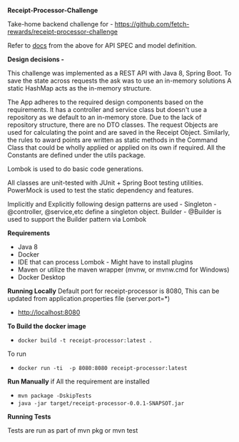 **Receipt-Processor-Challenge**

Take-home backend challenge for - https://github.com/fetch-rewards/receipt-processor-challenge

Refer to [docs](https://github.com/jweilhammer/receipt-processor-challenge/tree/main/docs) from the above for API SPEC and model definition.

**Design decisions -**

This challenge was implemented as a REST API with Java 8, Spring Boot. To save the state across requests the ask was to use an in-memory solutions
A static HashMap acts as the in-memory structure.

The App adheres to the required design components based on the requirements. It has a controller and service class but doesn't use a repository as we default to an in-memory store.
Due to the lack of repository structure, there are no DTO classes. The request Objects are used for calculating the point and are saved in the Receipt Object.
Similarly, the rules to award points are written as static methods in the Command Class that could be wholly applied or applied on its own if required.
All the Constants are defined under the utils package. 

Lombok is used to do basic code generations.

All classes are unit-tested with JUnit + Spring Boot testing utilities. PowerMock is used to test the static dependency and features.


Implicitly and Explicitly following design patterns are used - 
Singleton - @controller, @service,etc define a singleton object.
Builder - @Builder is used to support the Builder pattern via Lombok

**Requirements**
* Java 8
* Docker
* IDE that can process Lombok - Might have to install plugins
* Maven or utilize the maven wrapper (mvnw, or mvnw.cmd for Windows)
* Docker Desktop

**Running Locally**
Default port for receipt-processor is 8080, This can be updated from application.properties file (server.port=*) 
- [http://localhost:8080](http://localhost:8080)

**To Build the docker image**

- ``docker build -t receipt-processor:latest .``

To run 

- ``docker run -ti  -p 8080:8080 receipt-processor:latest`` 

**Run Manually**
if All the requirement are installed

- ``mvn package -DskipTests``
- ``java -jar target/receipt-processor-0.0.1-SNAPSOT.jar``

**Running Tests**

Tests are run as part of mvn pkg or mvn test








